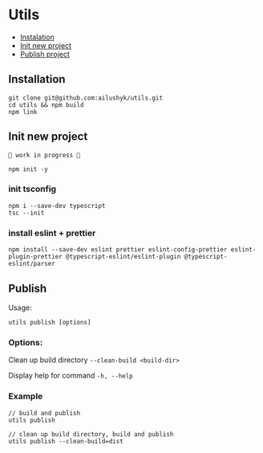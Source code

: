# Utils

- [Instalation](#installation)
- [Init new project](#init-new-project)
- [Publish project](#publish)

## Installation

```shell
git clone git@github.com:ailushyk/utils.git
cd utils && npm build
npm link
```

## Init new project
`🚧 work in progress 🚧`

```shell
npm init -y
```

### init tsconfig

[comment]: <> (or copy tsconfig.json)

```shell
npm i --save-dev typescript
tsc --init
```

### install eslint + prettier

```shell
npm install --save-dev eslint prettier eslint-config-prettier eslint-plugin-prettier @typescript-eslint/eslint-plugin @typescript-eslint/parser
```

## Publish

Usage: 

`utils publish [options]`

### Options:

Clean up build directory `--clean-build <build-dir>`

Display help for command `-h, --help`

### Example

```shell
// build and publish
utils publish

// clean up build directory, build and publish
utils publish --clean-build=dist
```
